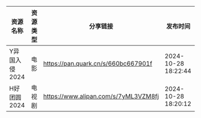 | 资源名称      | 资源类型 | 分享链接                                 | 发布时间                |
| --------- | ---- | ------------------------------------ | ------------------- |
| Y异国入侵2024 | 电影   | https://pan.quark.cn/s/660bc667901f  | 2024-10-28 18:22:44 |
| H好团圆2024  | 电视剧  | https://www.alipan.com/s/7yML3VZM8fj | 2024-10-28 18:20:12 |
